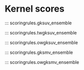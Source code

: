 # Kernel scores

::: scoringrules.gksuv_ensemble

::: scoringrules.twgksuv_ensemble

::: scoringrules.owgksuv_ensemble

::: scoringrules.gksmv_ensemble

::: scoringrules.owgksmv_ensemble
